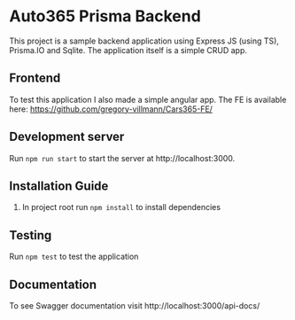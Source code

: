# Auto365 Prisma Backend
This project is a sample backend application using Express JS (using TS), Prisma.IO and Sqlite.
The application itself is a simple CRUD app.
## Frontend
To test this application I also made a simple angular app. The FE is available here: https://github.com/gregory-villmann/Cars365-FE/
## Development server
Run `npm run start` to start the server at http://localhost:3000.
## Installation Guide
1. In project root run `npm install` to install dependencies
## Testing
Run `npm test` to test the application
## Documentation
To see Swagger documentation visit http://localhost:3000/api-docs/
